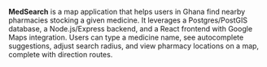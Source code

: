 **MedSearch** is a map application that helps users in Ghana find nearby pharmacies stocking a given medicine. It leverages a Postgres/PostGIS database, a Node.js/Express backend, and a React frontend with Google Maps integration. Users can type a medicine name, see autocomplete suggestions, adjust search radius, and view pharmacy locations on a map, complete with direction routes.
